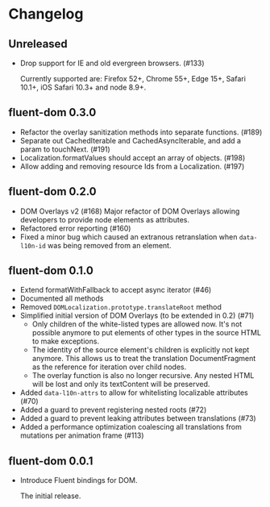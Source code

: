 # Changelog

## Unreleased

  - Drop support for IE and old evergreen browsers. (#133)

    Currently supported are: Firefox 52+, Chrome 55+, Edge 15+, Safari 10.1+,
    iOS Safari 10.3+ and node 8.9+.

## fluent-dom 0.3.0

  - Refactor the overlay sanitization methods into separate functions. (#189)
  - Separate out CachedIterable and CachedAsyncIterable, and add a param to touchNext. (#191)
  - Localization.formatValues should accept an array of objects. (#198)
  - Allow adding and removing resource Ids from a Localization. (#197)

## fluent-dom 0.2.0

  - DOM Overlays v2 (#168)
    Major refactor of DOM Overlays allowing developers to provide node elements as attributes.
  - Refactored error reporting (#160)
  - Fixed a minor bug which caused an extranous retranslation when `data-l10n-id` was
    being removed from an element.

## fluent-dom 0.1.0

  - Extend formatWithFallback to accept async iterator (#46)
  - Documented all methods
  - Removed `DOMLocalization.prototype.translateRoot` method
  - Simplified initial version of DOM Overlays (to be extended in 0.2) (#71)
      - Only children of the white-listed types are allowed now. It's not possible
        anymore to put elements of other types in the source HTML to make exceptions.
      - The identity of the source element's children is explicitly not kept
        anymore. This allows us to treat the translation DocumentFragment as the
        reference for iteration over child nodes.
      - The overlay function is also no longer recursive. Any nested HTML
        will be lost and only its textContent will be preserved.
  - Added `data-l10n-attrs` to allow for whitelisting localizable attributes (#70)
  - Added a guard to prevent registering nested roots (#72)
  - Added a guard to prevent leaking attributes between translations (#73)
  - Added a performance optimization coalescing all translations from mutations
  per animation frame (#113)

## fluent-dom 0.0.1

  - Introduce Fluent bindings for DOM.

    The initial release.

